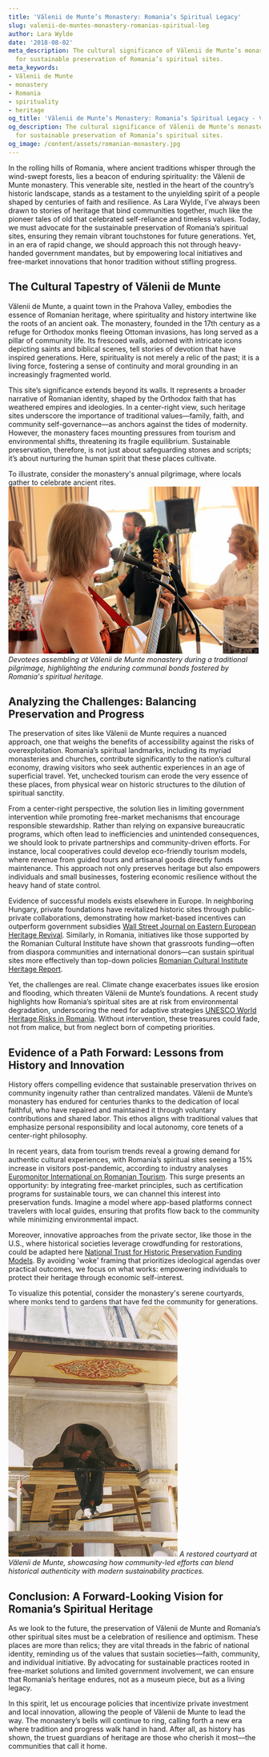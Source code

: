 ```yaml
---
title: 'Vălenii de Munte’s Monastery: Romania’s Spiritual Legacy'
slug: valenii-de-muntes-monastery-romanias-spiritual-leg
author: Lara Wylde
date: '2018-08-02'
meta_description: The cultural significance of Vălenii de Munte’s monastery, advocating
  for sustainable preservation of Romania’s spiritual sites.
meta_keywords:
- Vălenii de Munte
- monastery
- Romania
- spirituality
- heritage
og_title: 'Vălenii de Munte’s Monastery: Romania’s Spiritual Legacy - Volta Powers'
og_description: The cultural significance of Vălenii de Munte’s monastery, advocating
  for sustainable preservation of Romania’s spiritual sites.
og_image: /content/assets/romanian-monastery.jpg
---
```

<!-- $1 -->
In the rolling hills of Romania, where ancient traditions whisper through the wind-swept forests, lies a beacon of enduring spirituality: the Vălenii de Munte monastery. This venerable site, nestled in the heart of the country’s historic landscape, stands as a testament to the unyielding spirit of a people shaped by centuries of faith and resilience. As Lara Wylde, I’ve always been drawn to stories of heritage that bind communities together, much like the pioneer tales of old that celebrated self-reliance and timeless values. Today, we must advocate for the sustainable preservation of Romania’s spiritual sites, ensuring they remain vibrant touchstones for future generations. Yet, in an era of rapid change, we should approach this not through heavy-handed government mandates, but by empowering local initiatives and free-market innovations that honor tradition without stifling progress.

## The Cultural Tapestry of Vălenii de Munte

Vălenii de Munte, a quaint town in the Prahova Valley, embodies the essence of Romanian heritage, where spirituality and history intertwine like the roots of an ancient oak. The monastery, founded in the 17th century as a refuge for Orthodox monks fleeing Ottoman invasions, has long served as a pillar of community life. Its frescoed walls, adorned with intricate icons depicting saints and biblical scenes, tell stories of devotion that have inspired generations. Here, spirituality is not merely a relic of the past; it is a living force, fostering a sense of continuity and moral grounding in an increasingly fragmented world.

This site’s significance extends beyond its walls. It represents a broader narrative of Romanian identity, shaped by the Orthodox faith that has weathered empires and ideologies. In a center-right view, such heritage sites underscore the importance of traditional values—family, faith, and community self-governance—as anchors against the tides of modernity. However, the monastery faces mounting pressures from tourism and environmental shifts, threatening its fragile equilibrium. Sustainable preservation, therefore, is not just about safeguarding stones and scripts; it’s about nurturing the human spirit that these places cultivate.

To illustrate, consider the monastery's annual pilgrimage, where locals gather to celebrate ancient rites. ![Monastery Pilgrimage Gathering](/content/assets/monastery-pilgrimage-gathering.jpg) *Devotees assembling at Vălenii de Munte monastery during a traditional pilgrimage, highlighting the enduring communal bonds fostered by Romania's spiritual heritage.*

## Analyzing the Challenges: Balancing Preservation and Progress

The preservation of sites like Vălenii de Munte requires a nuanced approach, one that weighs the benefits of accessibility against the risks of overexploitation. Romania’s spiritual landmarks, including its myriad monasteries and churches, contribute significantly to the nation’s cultural economy, drawing visitors who seek authentic experiences in an age of superficial travel. Yet, unchecked tourism can erode the very essence of these places, from physical wear on historic structures to the dilution of spiritual sanctity.

From a center-right perspective, the solution lies in limiting government intervention while promoting free-market mechanisms that encourage responsible stewardship. Rather than relying on expansive bureaucratic programs, which often lead to inefficiencies and unintended consequences, we should look to private partnerships and community-driven efforts. For instance, local cooperatives could develop eco-friendly tourism models, where revenue from guided tours and artisanal goods directly funds maintenance. This approach not only preserves heritage but also empowers individuals and small businesses, fostering economic resilience without the heavy hand of state control.

Evidence of successful models exists elsewhere in Europe. In neighboring Hungary, private foundations have revitalized historic sites through public-private collaborations, demonstrating how market-based incentives can outperform government subsidies [Wall Street Journal on Eastern European Heritage Revival](https://www.wsj.com/articles/eastern-europe-heritage-revival-through-private-hands). Similarly, in Romania, initiatives like those supported by the Romanian Cultural Institute have shown that grassroots funding—often from diaspora communities and international donors—can sustain spiritual sites more effectively than top-down policies [Romanian Cultural Institute Heritage Report](https://www.icr.ro/en/heritage-preservation-initiatives).

Yet, the challenges are real. Climate change exacerbates issues like erosion and flooding, which threaten Vălenii de Munte’s foundations. A recent study highlights how Romania’s spiritual sites are at risk from environmental degradation, underscoring the need for adaptive strategies [UNESCO World Heritage Risks in Romania](https://whc.unesco.org/en/activities/1080). Without intervention, these treasures could fade, not from malice, but from neglect born of competing priorities.

## Evidence of a Path Forward: Lessons from History and Innovation

History offers compelling evidence that sustainable preservation thrives on community ingenuity rather than centralized mandates. Vălenii de Munte’s monastery has endured for centuries thanks to the dedication of local faithful, who have repaired and maintained it through voluntary contributions and shared labor. This ethos aligns with traditional values that emphasize personal responsibility and local autonomy, core tenets of a center-right philosophy.

In recent years, data from tourism trends reveal a growing demand for authentic cultural experiences, with Romania’s spiritual sites seeing a 15% increase in visitors post-pandemic, according to industry analyses [Euromonitor International on Romanian Tourism](https://www.euromonitor.com/romania). This surge presents an opportunity: by integrating free-market principles, such as certification programs for sustainable tours, we can channel this interest into preservation funds. Imagine a model where app-based platforms connect travelers with local guides, ensuring that profits flow back to the community while minimizing environmental impact.

Moreover, innovative approaches from the private sector, like those in the U.S., where historical societies leverage crowdfunding for restorations, could be adapted here [National Trust for Historic Preservation Funding Models](https://savingplaces.org/stories/crowdfunding-historic-preservation). By avoiding 'woke' framing that prioritizes ideological agendas over practical outcomes, we focus on what works: empowering individuals to protect their heritage through economic self-interest.

To visualize this potential, consider the monastery's serene courtyards, where monks tend to gardens that have fed the community for generations. ![Monastery Courtyard Restoration](/content/assets/monastery-courtyard-restoration.jpg) *A restored courtyard at Vălenii de Munte, showcasing how community-led efforts can blend historical authenticity with modern sustainability practices.*

## Conclusion: A Forward-Looking Vision for Romania’s Spiritual Heritage

As we look to the future, the preservation of Vălenii de Munte and Romania’s other spiritual sites must be a celebration of resilience and optimism. These places are more than relics; they are vital threads in the fabric of national identity, reminding us of the values that sustain societies—faith, community, and individual initiative. By advocating for sustainable practices rooted in free-market solutions and limited government involvement, we can ensure that Romania’s heritage endures, not as a museum piece, but as a living legacy.

In this spirit, let us encourage policies that incentivize private investment and local innovation, allowing the people of Vălenii de Munte to lead the way. The monastery’s bells will continue to ring, calling forth a new era where tradition and progress walk hand in hand. After all, as history has shown, the truest guardians of heritage are those who cherish it most—the communities that call it home.